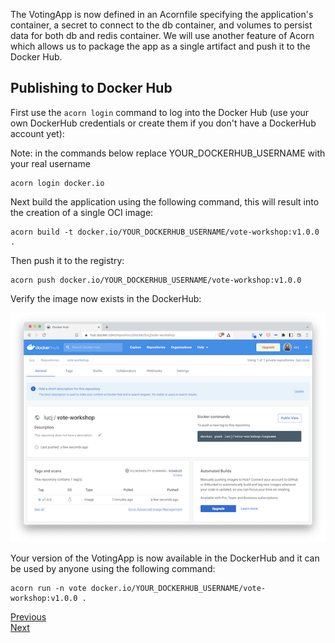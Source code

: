The VotingApp is now defined in an Acornfile specifying the application's container, a secret to connect to the db container, and volumes to persist data for both db and redis container. We will use another feature of Acorn which allows us to package the app as a single artifact and push it to the Docker Hub.

## Publishing to Docker Hub

First use the ```acorn login``` command to log into the Docker Hub (use your own DockerHub credentials or create them if you don't have a DockerHub account yet):

Note: in the commands below replace YOUR_DOCKERHUB_USERNAME with your real username

```
acorn login docker.io
```

Next build the application using the following command, this will result into the creation of a single OCI image:

```
acorn build -t docker.io/YOUR_DOCKERHUB_USERNAME/vote-workshop:v1.0.0 .
```

Then push it to the registry:

```
acorn push docker.io/YOUR_DOCKERHUB_USERNAME/vote-workshop:v1.0.0
```

Verify the image now exists in the DockerHub:

![DockerHub](./images/distribution/dockerhub.png)

Your version of the VotingApp is now available in the DockerHub and it can be used by anyone using the following command:

```
acorn run -n vote docker.io/YOUR_DOCKERHUB_USERNAME/vote-workshop:v1.0.0 .
```

[Previous](./volumes.md)  
[Next](./upgrade.md)